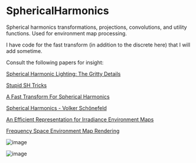 # SphericalHarmonics

Spherical harmonics transformations, projections, convolutions, and utility functions.  Used for environment map processing.

I have code for the fast transform (in addition to the discrete here) that I will add sometime.

Consult the following papers for insight:

[Spherical Harmonic Lighting: The Gritty Details](https://3dvar.com/Green2003Spherical.pdf)

[Stupid SH Tricks](https://www.ppsloan.org/publications/StupidSH36.pdf)

[A Fast Transform For Spherical Harmonics](https://citeseerx.ist.psu.edu/document?repid=rep1&type=pdf&doi=e1dd194a4827fc32f7812e9168e7210057b66951)

[Spherical Harmonics - Volker Schönefeld](https://theory.cpe.ku.ac.th/~pramook/files/prosem_paper.pdf)

[An Efficient Representation for Irradiance Environment Maps](https://cseweb.ucsd.edu/~ravir/papers/envmap/envmap.pdf)

[Frequency Space Environment Map Rendering](https://cseweb.ucsd.edu/~ravir/papers/freqenv/freqenv.pdf)

![image](https://github.com/user-attachments/assets/994d1f6e-9380-4299-a585-3e4d3de5f5e9)

![image](https://github.com/user-attachments/assets/fef58d45-64f9-4cea-b73d-e5ca6ccc00f2)


